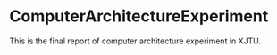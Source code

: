 # ComputerArchitectureExperiment
This is the final report of computer architecture experiment in XJTU.
